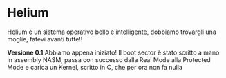# Helium
Helium è un sistema operativo bello e intelligente, dobbiamo trovargli una moglie, fatevi avanti tutte!!

<b>Versione 0.1</b>
Abbiamo appena iniziato! Il boot sector è stato scritto a mano in assembly NASM, passa con successo dalla Real Mode alla Protected Mode e carica un Kernel, scritto in C, che per ora non fa nulla
